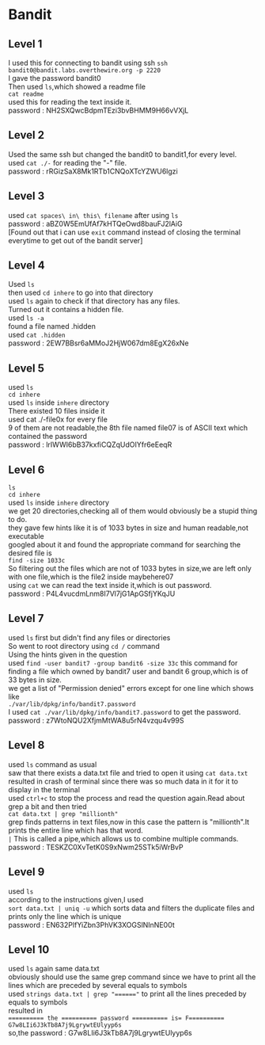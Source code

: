 # Bandit
## Level 1
I used this for connecting to bandit using ssh
```ssh bandit0@bandit.labs.overthewire.org -p 2220```  
I gave the password bandit0  
Then used ```ls```,which showed a readme file  
```cat readme```  
used this for reading the text inside it.  
password : NH2SXQwcBdpmTEzi3bvBHMM9H66vVXjL  

## Level 2
Used the same ssh but changed the bandit0 to bandit1,for every level.  
used ```cat ./-``` for reading the "-" file.  
password : rRGizSaX8Mk1RTb1CNQoXTcYZWU6lgzi

## Level 3
used ```cat spaces\ in\ this\ filename``` after using ```ls```  
password : aBZ0W5EmUfAf7kHTQeOwd8bauFJ2lAiG  
[Found out that i can use ```exit``` command instead of closing the terminal everytime to get out of the bandit server]  

## Level 4
Used ``ls``  
then used ``cd inhere`` to go into that directory  
used ``ls`` again to check if that directory has any files.  
Turned out it contains a hidden file.  
used ``ls -a``  
found a file named .hidden  
used ``cat .hidden``  
password : 2EW7BBsr6aMMoJ2HjW067dm8EgX26xNe  

## Level 5
used ``ls``  
``cd inhere``  
used ``ls`` inside ``inhere`` directory  
There existed 10 files inside it  
used cat ./-file0x for every file  
9 of them are not readable,the 8th file named file07 is of ASCII text which contained the password   
password : lrIWWI6bB37kxfiCQZqUdOIYfr6eEeqR

## Level 6
``ls``  
``cd inhere``  
used ``ls`` inside ``inhere`` directory  
we get 20 directories,checking all of them would obviously be a stupid thing to do.  
they gave few hints like it is of 1033 bytes in size and human readable,not executable  
googled about it and found the appropriate command for searching the desired file is  
``find -size 1033c``  
So filtering out the files which are not of 1033 bytes in size,we are left only with one file,which is the file2 inside maybehere07  
using ``cat`` we can read the text inside it,which is out password.  
password : P4L4vucdmLnm8I7Vl7jG1ApGSfjYKqJU

## Level 7
used ``ls`` first but didn't find any files or directories  
So went to root directory using ``cd /`` command  
Using the hints given in the question  
used ``find -user bandit7 -group bandit6 -size 33c`` this command for finding a file which owned by bandit7 user and bandit 6 group,which is of 33 bytes in size.  
we get a list of "Permission denied" errors except for one line which shows like  
``./var/lib/dpkg/info/bandit7.password``  
I used ``cat ./var/lib/dpkg/info/bandit7.password`` to get the password.  
password : z7WtoNQU2XfjmMtWA8u5rN4vzqu4v99S

## Level 8
used ``ls`` command as usual  
saw that there exists a data.txt file and tried to open it using ``cat data.txt``  
resulted in crash of terminal since there was so much data in it for it to display in the terminal  
used ``ctrl+c`` to stop the process and read the question again.Read about grep a bit and then tried  
``cat data.txt | grep "millionth"``  
grep finds patterns in text files,now in this case the pattern is "millionth".It prints the entire line which has that word.  
``|`` This is called a pipe,which allows us to combine multiple commands.  
password : TESKZC0XvTetK0S9xNwm25STk5iWrBvP

## Level 9
used ``ls``  
according to the instructions given,I used  
``sort data.txt | uniq -u`` which sorts data and filters the duplicate files and prints only the line which is unique  
password : EN632PlfYiZbn3PhVK3XOGSlNInNE00t

## Level 10
used ``ls``
again same data.txt  
obviously should use the same grep command since we have to print all the lines which are preceded by several equals to symbols  
used ``strings data.txt | grep "======"`` to print all the lines preceded by equals to symbols  
resulted in  
``========== the
========== password
========== is=
F========== G7w8LIi6J3kTb8A7j9LgrywtEUlyyp6s``  
so,the password : G7w8LIi6J3kTb8A7j9LgrywtEUlyyp6s








